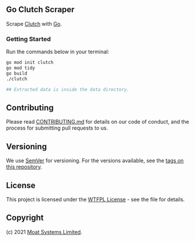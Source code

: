## Go Clutch Scraper

Scrape [Clutch](https://clutch.co/) with [Go](https://go.dev/).


### Getting Started

Run the commands below in your terminal: 

```sh
go mod init clutch
go mod tidy
go build
./clutch

## Extracted data is inside the data directory.
```

## Contributing

Please read [CONTRIBUTING.md](https://gist.github.com/PurpleBooth/b24679402957c63ec426) for details on our code of conduct, and the process for submitting pull requests to us.

## Versioning

We use [SemVer](http://semver.org/) for versioning. For the versions available, see the [tags on this repository](https://github.com/Cloudeya/coronavirusapi-wrapper/tags).

## License

This project is licensed under the [WTFPL License](LICENSE) - see the file for details.

## Copyright

(c) 2021 [Moat Systems Limited](https://moatsystems.com).
